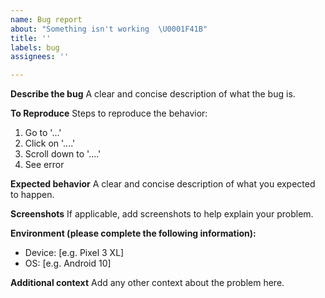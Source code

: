 ```yaml
---
name: Bug report
about: "Something isn't working  \U0001F41B"
title: ''
labels: bug
assignees: ''

---
```


**Describe the bug**
A clear and concise description of what the bug is.

**To Reproduce**
Steps to reproduce the behavior:
1. Go to '...'
2. Click on '....'
3. Scroll down to '....'
4. See error

**Expected behavior**
A clear and concise description of what you expected to happen.

**Screenshots**
If applicable, add screenshots to help explain your problem.

**Environment (please complete the following information):**
 - Device: [e.g. Pixel 3 XL]
 - OS: [e.g. Android 10]

**Additional context**
Add any other context about the problem here.
